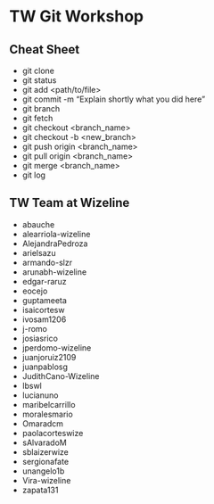 # TW Git Workshop

## Cheat Sheet

* git clone
* git status
* git add <path/to/file>
* git commit -m “Explain shortly what you did here”
* git branch
* git fetch
* git checkout <branch_name>
* git checkout -b <new_branch>
* git push origin <branch_name>
* git pull origin <branch_name>
* git merge <branch_name>
* git log

## TW Team at Wizeline

- abauche
- alearriola-wizeline
- AlejandraPedroza
- arielsazu
- armando-slzr
- arunabh-wizeline
- edgar-raruz
- eocejo
- guptameeta
- isaicortesw
- ivosam1206
- j-romo
- josiasrico
- jperdomo-wizeline
- juanjoruiz2109
- juanpablosg
- JudithCano-Wizeline
- lbswl
- lucianuno
- maribelcarrillo
- moralesmario
- Omaradcm
- paolacorteswize
- sAlvaradoM
- sblaizerwize
- sergionafate
- unangelo1b
- Vira-wizeline
- zapata131
